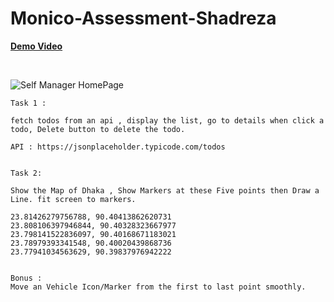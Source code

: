 # Monico-Assessment-Shadreza

[**Demo Video**](https://drive.google.com/file/d/1pC_On4owMCa7Cz3W2KWPNZS-unRtHnK7/view?usp=drive_link)

<br>

![Self Manager HomePage](https://github.com/shadreza/Monico-Assessment-Shadreza/assets/45334134/f75dff0f-68cf-4081-ad63-10474bb8b07c)

    Task 1 :

    fetch todos from an api , display the list, go to details when click a todo, Delete button to delete the todo.

    API : https://jsonplaceholder.typicode.com/todos


    Task 2:

    Show the Map of Dhaka , Show Markers at these Five points then Draw a Line. fit screen to markers.

    23.81426279756788, 90.40413862620731
    23.808106397946844, 90.40328323667977
    23.798141522836097, 90.40168671183021
    23.78979393341548, 90.40020439868736
    23.77941034563629, 90.39837976942222


    Bonus :
    Move an Vehicle Icon/Marker from the first to last point smoothly.

